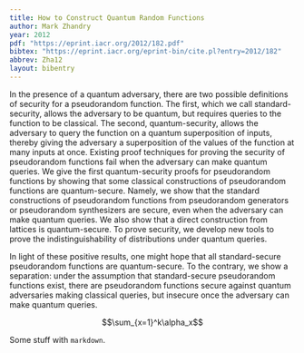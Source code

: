 ```yaml
---
title: How to Construct Quantum Random Functions
author: Mark Zhandry
year: 2012
pdf: "https://eprint.iacr.org/2012/182.pdf"
bibtex: "https://eprint.iacr.org/eprint-bin/cite.pl?entry=2012/182"
abbrev: Zha12
layout: bibentry
---
```


In the presence of a quantum adversary, there are two possible definitions of
security for a pseudorandom function. The first, which we call
standard-security, allows the adversary to be quantum, but requires queries to
the function to be classical. The second, quantum-security, allows the adversary
to query the function on a quantum superposition of inputs, thereby giving the
adversary a superposition of the values of the function at many inputs at once.
Existing proof techniques for proving the security of pseudorandom functions
fail when the adversary can make quantum queries. We give the first
quantum-security proofs for pseudorandom functions by showing that some
classical constructions of pseudorandom functions are quantum-secure. Namely, we
show that the standard constructions of pseudorandom functions from pseudorandom
generators or pseudorandom synthesizers are secure, even when the adversary can
make quantum queries. We also show that a direct construction from lattices is
quantum-secure. To prove security, we develop new tools to prove the
indistinguishability of distributions under quantum queries.

In light of these positive results, one might hope that all standard-secure
pseudorandom functions are quantum-secure. To the contrary, we show a
separation: under the assumption that standard-secure pseudorandom functions
exist, there are pseudorandom functions secure against quantum adversaries
making classical queries, but insecure once the adversary can make quantum
queries.

$$\sum_{x=1}^k\alpha_x$$

Some stuff with `markdown`.
